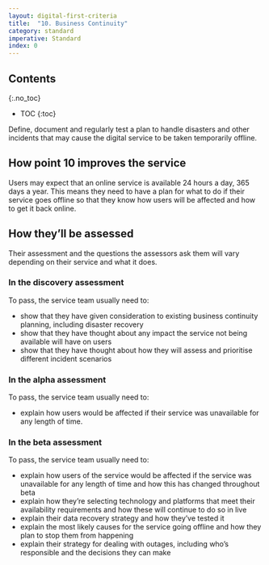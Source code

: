 ```yaml
---
layout: digital-first-criteria
title:  "10. Business Continuity"
category: standard
imperative: Standard
index: 0
---
```


## Contents
{:.no_toc}
* TOC
{:toc}
<!--TOC max3-->


Define, document and regularly test a plan to handle disasters and other incidents that may cause the digital service to be taken temporarily offline.

## How point 10 improves the service

Users may expect that an online service is available 24 hours a day, 365 days a year. This means they need to have a plan for what to do if their service goes offline so that they know how users will be affected and how to get it back online.

## How they’ll be assessed

Their assessment and the questions the assessors ask them will vary depending on their service and what it does.

### In the discovery assessment

To pass, the service team usually need to:

* show that they have given consideration to existing business continuity planning, including disaster recovery
* show that they have thought about any impact the service not being available will have on users
* show that they have thought about how they will assess and prioritise different incident scenarios

### In the alpha assessment

To pass, the service team usually need to:

* explain how users would be affected if their service was unavailable for any length of time.

### In the beta assessment

To pass, the service team usually need to:

* explain how users of the service would be affected if the service was unavailable for any length of time and how this has changed throughout beta
* explain how they’re selecting technology and platforms that meet their availability requirements and how these will continue to do so in live
* explain their data recovery strategy and how they’ve tested it
* explain the most likely causes for the service going offline and how they plan to stop them from happening
* explain their strategy for dealing with outages, including who’s responsible and the decisions they can make
